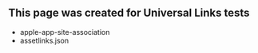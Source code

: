 ## This page was created for Universal Links tests


- apple-app-site-association
- assetlinks.json
